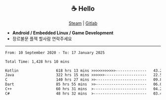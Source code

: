 <h2 align="center"> ☕ Hello </h2>

<p align="center">
  <a href="https://steamcommunity.com/id/Niforances/">Steam</a> |
  <a href="https://gitlab.com/niforances">Gitlab</a>
</p>

 - **Android / Embedded Linux / Game Development**
 - 장르불문 플젝 할사람 연락주세요

------

<!--START_SECTION:waka-->

```txt
From: 10 September 2020 - To: 17 January 2025

Total Time: 1,428 hrs 10 mins

Kotlin                 618 hrs 13 mins >>>>>>>>>>>--------------   43.29 %
Java                   322 hrs 15 mins >>>>>>-------------------   22.56 %
C                      140 hrs 27 mins >>-----------------------   09.83 %
Dart                   85 hrs 55 mins  >>-----------------------   06.02 %
C++                    60 hrs 31 mins  >------------------------   04.24 %
C#                     48 hrs 32 mins  >------------------------   03.40 %
```

<!--END_SECTION:waka-->
